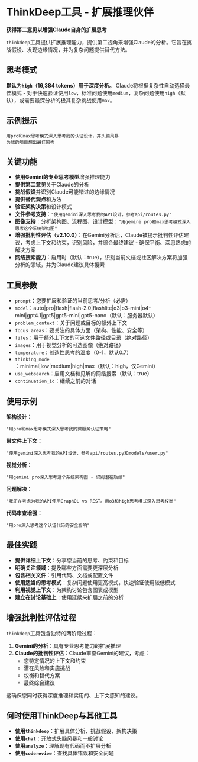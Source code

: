 # ThinkDeep工具 - 扩展推理伙伴

**获得第二意见以增强Claude自身的扩展思考**

`thinkdeep`工具提供扩展推理能力，提供第二视角来增强Claude的分析。它旨在挑战假设、发现边缘情况，并为复杂问题提供替代方法。

## 思考模式

**默认为`high`（16,384 tokens）用于深度分析。** Claude将根据复杂性自动选择最佳模式 - 对于快速验证使用`low`，标准问题使用`medium`，复杂问题使用`high`（默认），或需要最深分析的极其复杂挑战使用`max`。

## 示例提示

```
用pro和max思考模式深入思考我的认证设计，并头脑风暴
为我的项目想出最佳架构
```

## 关键功能

- **使用Gemini的专业思考模型**增强推理能力
- **提供第二意见**关于Claude的分析
- **挑战假设**并识别Claude可能错过的边缘情况
- **提供替代观点**和方法
- **验证架构决策**和设计模式
- **文件参考支持**：`"使用gemini深入思考我的API设计，参考api/routes.py"`
- **图像支持**：分析架构图、流程图、设计模型：`"用gemini pro和max思考模式深入思考这个系统架构图"`
- **增强批判性评估（v2.10.0）**：在Gemini分析后，Claude被提示批判性评估建议，考虑上下文和约束，识别风险，并综合最终建议 - 确保平衡、深思熟虑的解决方案
- **网络搜索能力**：启用时（默认：true），识别当前文档或社区解决方案将加强分析的领域，并为Claude建议具体搜索

## 工具参数

- `prompt`：您要扩展和验证的当前思考/分析（必需）
- `model`：auto|pro|flash|flash-2.0|flashlite|o3|o3-mini|o4-mini|gpt4.1|gpt5|gpt5-mini|gpt5-nano（默认：服务器默认）
- `problem_context`：关于问题或目标的额外上下文
- `focus_areas`：要关注的具体方面（架构、性能、安全等）
- `files`：用于额外上下文的可选文件路径或目录（绝对路径）
- `images`：用于视觉分析的可选图像（绝对路径）
- `temperature`：创造性思考的温度（0-1，默认0.7）
- `thinking_mode`：minimal|low|medium|high|max（默认：high，仅Gemini）
- `use_websearch`：启用文档和见解的网络搜索（默认：true）
- `continuation_id`：继续之前的对话

## 使用示例

**架构设计：**
```
"用pro和max思考模式深入思考我的微服务认证策略"
```

**带文件上下文：**
```
"使用gemini深入思考我的API设计，参考api/routes.py和models/user.py"
```

**视觉分析：**
```
"用gemini pro深入思考这个系统架构图 - 识别潜在瓶颈"
```

**问题解决：**
```
"我正在考虑为我的API使用GraphQL vs REST。用o3和high思考模式深入思考权衡"
```

**代码审查增强：**
```
"用pro深入思考这个认证代码的安全影响"
```

## 最佳实践

- **提供详细上下文**：分享您当前的思考、约束和目标
- **明确关注领域**：提及哪些方面需要更深层分析
- **包含相关文件**：引用代码、文档或配置文件
- **使用适当的思考模式**：复杂问题使用更高模式，快速验证使用较低模式
- **利用视觉上下文**：为架构讨论包含图表或模型
- **建立在讨论基础上**：使用延续来扩展之前的分析

## 增强批判性评估过程

`thinkdeep`工具包含独特的两阶段过程：

1. **Gemini的分析**：具有专业思考能力的扩展推理
2. **Claude的批判性评估**：Claude审查Gemini的建议，考虑：
   - 您特定情况的上下文和约束
   - 潜在风险和实施挑战
   - 权衡和替代方案
   - 最终综合建议

这确保您同时获得深度推理和实用的、上下文感知的建议。

## 何时使用ThinkDeep与其他工具

- **使用`thinkdeep`**：扩展具体分析、挑战假设、架构决策
- **使用`chat`**：开放式头脑风暴和一般讨论
- **使用`analyze`**：理解现有代码而不扩展分析
- **使用`codereview`**：查找具体错误和安全问题
